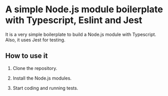 # A simple Node.js module boilerplate with Typescript, Eslint and Jest

It is a very simple boilerplate to build a Node.js module with Typescript.
Also, it uses Jest for testing.

## How to use it

1. Clone the repository.

2. Install the Node.js modules.

3. Start coding and running tests.





